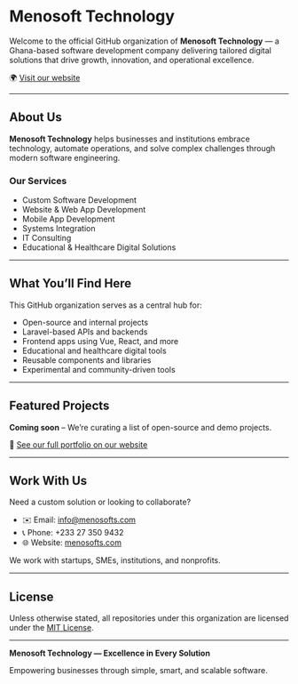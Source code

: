 # Menosoft Technology

Welcome to the official GitHub organization of **Menosoft Technology** — a Ghana-based software development company delivering tailored digital solutions that drive growth, innovation, and operational excellence.

🌍 [Visit our website](https://menosofts.com)

---

## About Us

**Menosoft Technology** helps businesses and institutions embrace technology, automate operations, and solve complex challenges through modern software engineering.

### Our Services

- Custom Software Development  
- Website & Web App Development  
- Mobile App Development  
- Systems Integration  
- IT Consulting  
- Educational & Healthcare Digital Solutions

---

## What You’ll Find Here

This GitHub organization serves as a central hub for:

- Open-source and internal projects  
- Laravel-based APIs and backends  
- Frontend apps using Vue, React, and more  
- Educational and healthcare digital tools  
- Reusable components and libraries  
- Experimental and community-driven tools

---

## Featured Projects

**Coming soon** – We’re curating a list of open-source and demo projects.

📁 [See our full portfolio on our website](https://menosofts.com)

---

## Work With Us

Need a custom solution or looking to collaborate?

- ✉️ Email: [info@menosofts.com](mailto:info@menosofts.com)  
- 📞 Phone: +233 27 350 9432  
- 🌐 Website: [menosofts.com](https://menosofts.com)

We work with startups, SMEs, institutions, and nonprofits.

---

## License

Unless otherwise stated, all repositories under this organization are licensed under the [MIT License](https://opensource.org/licenses/MIT).

---

**Menosoft Technology — Excellence in Every Solution**

Empowering businesses through simple, smart, and scalable software.
